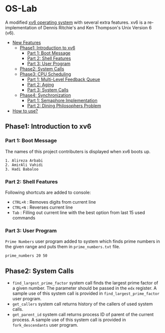 # OS-Lab
A modified [xv6 operating system](https://github.com/mit-pdos/xv6-public) with several extra features. xv6 is a re-implementation of Dennis Ritchie's and Ken Thompson's Unix Version 6 (v6).

- [New Features]()
    - [Phase1: Introduction to xv6]() 
        - [Part 1: Boot Message]() 
        - [Part 2: Shell Features]() 
        - [Part 3: User Program]()
    - [Phase2: System Calls]()
    - [Phase3: CPU Scheduling]()
        - [Part 1: Multi-Level Feedback Queue]()
        - [Part 2: Aging]()
        - [Part 3: System Calls]()
    - [Phase4: Synchronization]()
        - [Part 1: Semaphore Implementation]()
        - [Part 2: Dining Philosophers Problem]()
- [How to use?]()



## Phase1: Introduction to xv6

### Part 1: Boot Message
The names of this project contributers is displayed when xv6 boots up.
```text
1. Alireza Arbabi
2. AmirAli Vahidi
3. Hadi Babaloo
```

### Part 2: Shell Features
Following shortcuts are added to console:
- `CTRL+R` : Removes digits from current line
- `CTRL+N` : Reverses current line
- `Tab`    : Filling out current line with the best option from last 15 used commands

### Part 3: User Program
`Prime Numbers` user program added to system which finds prime numbers in the given range and puts them in `prime_numbers.txt` file.

```text
prime_numbers 20 50
```


## Phase2: System Calls

- `find_largest_prime_factor` system call finds the largest prime factor of a given number. The parameter should be passed in the `edx` register. A sample use of this system call is provided in `find_largest_prime_factor` user program.
- `get_callers` system call returns history of the callers of used system calls.
- `get_parent_id` system call returns process ID of parent of the current process. A sample use of this system call is provided in `fork_descendants` user program.





